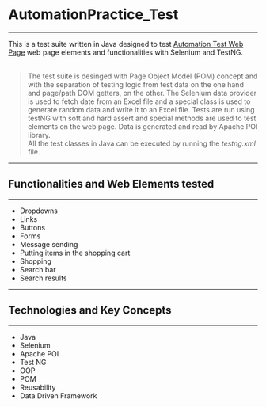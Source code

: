 # AutomationPractice_Test
***
This is a test suite written in Java designed to test [Automation Test Web Page](http://automationpractice.com/index.php) web page elements and functionalities with Selenium and TestNG.<br><br>
> The test suite is desinged with Page Object Model (POM) concept and with the separation of testing logic from test data on the one hand and page/path DOM getters, on the other.
> The Selenium data provider is used to fetch date from an Excel file and a special class is used to generate random data and write it to an Excel file.
> Tests are run using testNG with soft and hard assert and special methods are used to test elements on the web page.
> Data is generated and read by Apache POI library.<br>
> All the test classes in Java can be executed by running the *testng.xml* file.
***
## Functionalities and Web Elements tested
***
- Dropdowns
- Links
- Buttons
- Forms
- Message sending
- Putting items in the shopping cart
- Shopping
- Search bar
- Search results
***
## Technologies and Key Concepts
***
- Java
- Selenium
- Apache POI
- Test NG
- OOP
- POM
- Reusability
- Data Driven Framework
